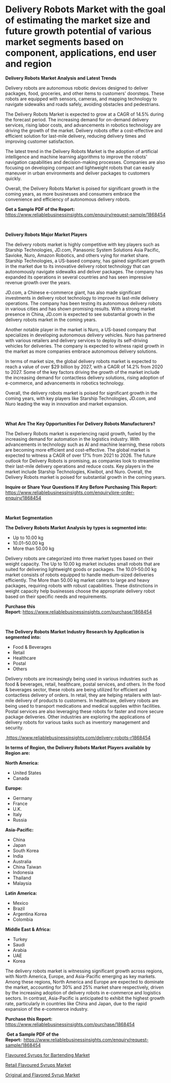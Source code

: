 <p><h1>Delivery Robots Market with the goal of estimating the market size and future growth potential of various market segments based on component, applications, end user and region</h1></p><p><strong>Delivery Robots Market Analysis and Latest Trends</strong></p>
<p><p>Delivery robots are autonomous robotic devices designed to deliver packages, food, groceries, and other items to customers' doorsteps. These robots are equipped with sensors, cameras, and mapping technology to navigate sidewalks and roads safely, avoiding obstacles and pedestrians.</p><p>The Delivery Robots Market is expected to grow at a CAGR of 14.5% during the forecast period. The increasing demand for on-demand delivery services, rising labor costs, and advancements in robotics technology are driving the growth of the market. Delivery robots offer a cost-effective and efficient solution for last-mile delivery, reducing delivery times and improving customer satisfaction.</p><p>The latest trend in the Delivery Robots Market is the adoption of artificial intelligence and machine learning algorithms to improve the robots' navigation capabilities and decision-making processes. Companies are also focusing on developing compact and lightweight robots that can easily maneuver in urban environments and deliver packages to customers quickly.</p><p>Overall, the Delivery Robots Market is poised for significant growth in the coming years, as more businesses and consumers embrace the convenience and efficiency of autonomous delivery robots.</p></p>
<p><strong>Get a Sample PDF of the Report:&nbsp;</strong> <a href="https://www.reliablebusinessinsights.com/enquiry/request-sample/1868454">https://www.reliablebusinessinsights.com/enquiry/request-sample/1868454</a></p>
<p>&nbsp;</p>
<p><strong>Delivery Robots Major Market Players</strong></p>
<p><p>The delivery robots market is highly competitive with key players such as Starship Technologies, JD.com, Panasonic System Solutions Asia Pacific, Savioke, Nuro, Amazon Robotics, and others vying for market share. Starship Technologies, a US-based company, has gained significant growth in the market due to its innovative delivery robot technology that can autonomously navigate sidewalks and deliver packages. The company has expanded its operations in several countries and has seen impressive revenue growth over the years.</p><p>JD.com, a Chinese e-commerce giant, has also made significant investments in delivery robot technology to improve its last-mile delivery operations. The company has been testing its autonomous delivery robots in various cities and has shown promising results. With a strong market presence in China, JD.com is expected to see substantial growth in the delivery robots market in the coming years.</p><p>Another notable player in the market is Nuro, a US-based company that specializes in developing autonomous delivery vehicles. Nuro has partnered with various retailers and delivery services to deploy its self-driving vehicles for deliveries. The company is expected to witness rapid growth in the market as more companies embrace autonomous delivery solutions.</p><p>In terms of market size, the global delivery robots market is expected to reach a value of over $29 billion by 2027, with a CAGR of 14.2% from 2020 to 2027. Some of the key factors driving the growth of the market include the increasing demand for contactless delivery solutions, rising adoption of e-commerce, and advancements in robotics technology.</p><p>Overall, the delivery robots market is poised for significant growth in the coming years, with key players like Starship Technologies, JD.com, and Nuro leading the way in innovation and market expansion.</p></p>
<p>&nbsp;</p>
<p><strong>What Are The Key Opportunities For Delivery Robots Manufacturers?</strong></p>
<p><p>The Delivery Robots market is experiencing rapid growth, fueled by the increasing demand for automation in the logistics industry. With advancements in technology such as AI and machine learning, these robots are becoming more efficient and cost-effective. The global market is expected to witness a CAGR of over 17% from 2021 to 2026. The future outlook for Delivery Robots is promising, as companies look to streamline their last-mile delivery operations and reduce costs. Key players in the market include Starship Technologies, Kiwibot, and Nuro. Overall, the Delivery Robots market is poised for substantial growth in the coming years.</p></p>
<p><strong>Inquire or Share Your Questions If Any Before Purchasing This Report:</strong> <a href="https://www.reliablebusinessinsights.com/enquiry/pre-order-enquiry/1868454">https://www.reliablebusinessinsights.com/enquiry/pre-order-enquiry/1868454</a></p>
<p>&nbsp;</p>
<p><strong>Market Segmentation</strong></p>
<p><strong>The Delivery Robots Market Analysis by types is segmented into:</strong></p>
<p><ul><li>Up to 10.00 kg</li><li>10.01–50.00 kg</li><li>More than 50.00 kg</li></ul></p>
<p><p>Delivery robots are categorized into three market types based on their weight capacity. The Up to 10.00 kg market includes small robots that are suited for delivering lightweight goods or packages. The 10.01–50.00 kg market consists of robots equipped to handle medium-sized deliveries efficiently. The More than 50.00 kg market caters to large and heavy packages, requiring robots with robust capabilities. These distinctions in weight capacity help businesses choose the appropriate delivery robot based on their specific needs and requirements.</p></p>
<p><strong>Purchase this Report:&nbsp;</strong><a href="https://www.reliablebusinessinsights.com/purchase/1868454">https://www.reliablebusinessinsights.com/purchase/1868454</a></p>
<p>&nbsp;</p>
<p><strong>The Delivery Robots Market Industry Research by Application is segmented into:</strong></p>
<p><ul><li>Food & Beverages</li><li>Retail</li><li>Healthcare</li><li>Postal</li><li>Others</li></ul></p>
<p><p>Delivery robots are increasingly being used in various industries such as food & beverages, retail, healthcare, postal services, and others. In the food & beverages sector, these robots are being utilized for efficient and contactless delivery of orders. In retail, they are helping retailers with last-mile delivery of products to customers. In healthcare, delivery robots are being used to transport medications and medical supplies within facilities. Postal services are also leveraging these robots for faster and more secure package deliveries. Other industries are exploring the applications of delivery robots for various tasks such as inventory management and security.</p></p>
<p><a href="https://www.reliablebusinessinsights.com/delivery-robots-r1868454">&nbsp;https://www.reliablebusinessinsights.com/delivery-robots-r1868454</a></p>
<p><strong>In terms of Region, the Delivery Robots Market Players available by Region are:</strong></p>
<p>
    <p> <strong> North America: </strong>
        <ul>
            <li>United States</li>
            <li>Canada</li>
        </ul>
        </p> 
    <p> <strong> Europe: </strong>
        <ul>
            <li>Germany</li>
            <li>France</li>
            <li>U.K.</li>
            <li>Italy</li>
            <li>Russia</li>
        </ul>
        </p> 
    <p> <strong> Asia-Pacific: </strong>
        <ul>
            <li>China</li>
            <li>Japan</li>
            <li>South Korea</li>
            <li>India</li>
            <li>Australia</li>
            <li>China Taiwan</li>
            <li>Indonesia</li>
            <li>Thailand</li>
            <li>Malaysia</li>
        </ul>
        </p> 
    <p> <strong> Latin America: </strong>
        <ul>
            <li>Mexico</li>
            <li>Brazil</li>
            <li>Argentina Korea</li>
            <li>Colombia</li>
        </ul>
        </p> 
    <p> <strong> Middle East & Africa: </strong>
        <ul>
            <li>Turkey</li>
            <li>Saudi</li>
            <li>Arabia</li>
            <li>UAE</li>
            <li>Korea</li>
        </ul>
    </p>
    </p>
<p><p>The delivery robots market is witnessing significant growth across regions, with North America, Europe, and Asia-Pacific emerging as key markets. Among these regions, North America and Europe are expected to dominate the market, accounting for 30% and 25% market share respectively, driven by the increasing adoption of delivery robots in e-commerce and logistics sectors. In contrast, Asia-Pacific is anticipated to exhibit the highest growth rate, particularly in countries like China and Japan, due to the rapid expansion of the e-commerce industry.</p></p>
<p><strong>Purchase this Report: </strong><a href="https://www.reliablebusinessinsights.com/purchase/1868454">https://www.reliablebusinessinsights.com/purchase/1868454</a></p>
<p>&nbsp;<strong>Get a Sample PDF of the Report:&nbsp;&nbsp;</strong><a href="https://www.reliablebusinessinsights.com/enquiry/request-sample/1868454">https://www.reliablebusinessinsights.com/enquiry/request-sample/1868454</a></p>
<p><strong></strong></p>
<p><p><a href="https://github.com/mancsybtousav/Market-Research-Report-List-3/blob/main/flavoured-syrups-for-bartending-market.md">Flavoured Syrups for Bartending Market</a></p><p><a href="https://github.com/maudAbbott7/Market-Research-Report-List-2/blob/main/retail-flavoured-syrups-market.md">Retail Flavoured Syrups Market</a></p><p><a href="https://github.com/MaraKoelpin2023/Market-Research-Report-List-2/blob/main/original-and-flavored-syrup-market.md">Original and Flavored Syrup Market</a></p></p>